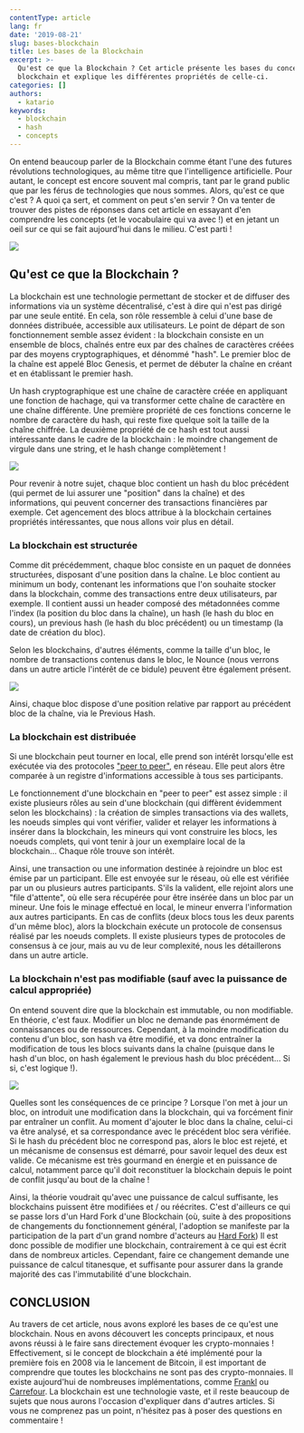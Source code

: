 ```yaml
---
contentType: article
lang: fr
date: '2019-08-21'
slug: bases-blockchain
title: Les bases de la Blockchain
excerpt: >-
  Qu'est ce que la Blockchain ? Cet article présente les bases du concept de la
  blockchain et explique les différentes propriétés de celle-ci.
categories: []
authors:
  - katario
keywords:
  - blockchain
  - hash
  - concepts
---
```


On entend beaucoup parler de la Blockchain comme étant l'une des futures révolutions technologiques, au même titre que l'intelligence artificielle. Pour autant, le concept est encore souvent mal compris, tant par le grand public que par les férus de technologies que nous sommes. Alors, qu'est ce que c'est ? A quoi ça sert, et comment on peut s'en servir ? On va tenter de trouver des pistes de réponses dans cet article en essayant d'en comprendre les concepts (et le vocabulaire qui va avec !) et en jetant un oeil sur ce qui se fait aujourd'hui dans le milieu. C'est parti !


![]({BASE_URL}/imgs/articles/2019-08-21-les-bases-de-la-blockchain/cat-ready.gif)


## Qu'est ce que la Blockchain ?

La blockchain est une technologie permettant de stocker et de diffuser des informations via un système décentralisé, c'est à dire qui n'est pas dirigé par une seule entité. En cela, son rôle ressemble à celui d'une base de données distribuée, accessible aux utilisateurs. Le point de départ de son fonctionnement semble assez évident : la blockchain consiste en un ensemble de blocs, chaînés entre eux par des chaînes de caractères créées par des moyens cryptographiques, et dénommé "hash". Le premier bloc de la chaîne est appelé Bloc Genesis, et permet de débuter la chaîne en créant et en établissant le premier hash.

Un hash cryptographique est une chaîne de caractère créée en appliquant une fonction de hachage, qui va transformer cette chaîne de caractère en une chaîne différente. Une première propriété de ces fonctions concerne le nombre de caractère du hash, qui reste fixe quelque soit la taille de la chaîne chiffrée. La deuxième propriété de ce hash est tout aussi intéressante dans le cadre de la blockchain : le moindre changement de virgule dans une string, et le hash change complètement !

![]({BASE_URL}/imgs/articles/2019-08-21-les-bases-de-la-blockchain/hash.png)

Pour revenir à notre sujet, chaque bloc contient un hash du bloc précédent (qui permet de lui assurer une "position" dans la chaîne) et des informations, qui peuvent concerner des transactions financières par exemple. Cet agencement des blocs attribue à la blockchain certaines propriétés intéressantes, que nous allons voir plus en détail.


### La blockchain est structurée

Comme dit précédemment, chaque bloc consiste en un paquet de données structurées, disposant d'une position dans la chaîne. Le bloc contient au minimum un body, contenant les informations que l'on souhaite stocker dans la blockchain, comme des transactions entre deux utilisateurs, par exemple. Il contient aussi un header composé des métadonnées comme l'index (la position du bloc dans la chaîne), un hash (le hash du bloc en cours), un previous hash (le hash du bloc précédent) ou un timestamp (la date de création du bloc).

Selon les blockchains, d'autres éléments, comme la taille d'un bloc, le nombre de transactions contenus dans le bloc, le Nounce (nous verrons dans un autre article l'intérêt de ce bidule) peuvent être également présent.


![]({BASE_URL}/imgs/articles/2019-08-21-les-bases-de-la-blockchain/block.png)

Ainsi, chaque bloc dispose d'une position relative par rapport au précédent bloc de la chaîne, via le Previous Hash.


### La blockchain est distribuée

Si une blockchain peut tourner en local, elle prend son intérêt lorsqu'elle est exécutée via des protocoles ["peer to peer"](https://www.journaldunet.fr/web-tech/dictionnaire-du-webmastering/1203399-p2p-peer-to-peer-definition-traduction-et-acteurs/), en réseau. Elle peut alors être comparée à un registre d'informations accessible à tous ses participants.

Le fonctionnement d'une blockchain en "peer to peer" est assez simple : il existe plusieurs rôles au sein d'une blockchain (qui diffèrent évidemment selon les blockchains) : la création de simples transactions via des wallets, les noeuds simples qui vont vérifier, valider et relayer les informations à insérer dans la blockchain, les mineurs qui vont construire les blocs, les noeuds complets, qui vont tenir à jour un exemplaire local de la blockchain… Chaque rôle trouve son intérêt.

Ainsi, une transaction ou une information destinée à rejoindre un bloc est émise par un participant. Elle est envoyée sur le réseau, où elle est vérifiée par un ou plusieurs autres participants. S'ils la valident, elle rejoint alors une "file d'attente", où elle sera récupérée pour être insérée dans un bloc par un mineur. Une fois le minage effectué en local, le mineur enverra l'information aux autres participants. En cas de conflits (deux blocs tous les deux parents d'un même bloc), alors la blockchain exécute un protocole de consensus réalisé par les noeuds complets. Il existe plusieurs types de protocoles de consensus à ce jour, mais au vu de leur complexité, nous les détaillerons dans un autre article.


### La blockchain n'est pas modifiable (sauf avec la puissance de calcul appropriée)

On entend souvent dire que la blockchain est immutable, ou non modifiable. En théorie, c'est faux. Modifier un bloc ne demande pas énormément de connaissances ou de ressources. Cependant, à la moindre modification du contenu d'un bloc, son hash va être modifié, et va donc entraîner la modification de tous les blocs suivants dans la chaîne (puisque dans le hash d'un bloc, on hash également le previous hash du bloc précédent… Si si, c'est logique !).


![]({BASE_URL}/imgs/articles/2019-08-21-les-bases-de-la-blockchain/changed-char.png)

Quelles sont les conséquences de ce principe ? Lorsque l'on met à jour un bloc, on introduit une modification dans la blockchain, qui va forcément finir par entraîner un conflit. Au moment d'ajouter le bloc dans la chaîne, celui-ci va être analysé, et sa correspondance avec le précédent bloc sera vérifiée. Si le hash du précédent bloc ne correspond pas, alors le bloc est rejeté, et un mécanisme de consensus est démarré, pour savoir lequel des deux est valide. Ce mécanisme est très gourmand en énergie et en puissance de calcul, notamment parce qu'il doit reconstituer la blockchain depuis le point de conflit jusqu'au bout de la chaîne !

Ainsi, la théorie voudrait qu'avec une puissance de calcul suffisante, les blockchains puissent être modifiées et / ou réécrites. C'est d'ailleurs ce qui se passe lors d'un Hard Fork d'une Blockchain (où, suite à des propositions de changements du fonctionnement général, l'adoption se manifeste par la participation de la part d'un grand nombre d'acteurs au [Hard Fork](https://blog.ethereum.org/2016/07/20/hard-fork-completed/))
Il est donc possible de modifier une blockchain, contrairement à ce qui est écrit dans de nombreux articles. Cependant, faire ce changement demande une puissance de calcul titanesque, et suffisante pour assurer dans la grande majorité des cas l'immutabilité d'une blockchain.



## CONCLUSION

Au travers de cet article, nous avons exploré les bases de ce qu'est une blockchain. Nous en avons découvert les concepts principaux, et nous avons réussi à le faire sans directement évoquer les crypto-monnaies ! Effectivement, si le concept de blockchain a été implémenté pour la première fois en 2008 via le lancement de Bitcoin, il est important de comprendre que toutes les blockchains ne sont pas des crypto-monnaies. Il existe aujourd'hui de nombreuses implémentations, comme [Frankl](https://frankl.io/) ou [Carrefour](https://actforfood.carrefour.fr/nos-actions/la-blockchain-alimentaire). La blockchain est une technologie vaste, et il reste beaucoup de sujets que nous aurons l'occasion d'expliquer dans d'autres articles. Si vous ne comprenez pas un point, n'hésitez pas à poser des questions en commentaire !

